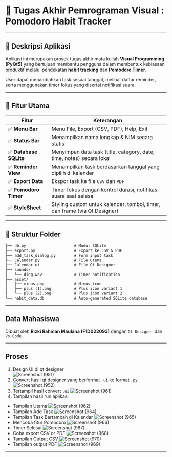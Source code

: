 # 📌 Tugas Akhir Pemrograman Visual : Pomodoro Habit Tracker

---

## 🧠 Deskripsi Aplikasi

Aplikasi ini merupakan proyek tugas akhir mata kuliah **Visual Programming (PyQt5)** yang bertujuan membantu pengguna dalam membentuk kebiasaan produktif melalui pendekatan **habit tracking** dan **Pomodoro Timer**.

User dapat menambahkan task sesuai tanggal, melihat daftar reminder, serta menggunakan timer fokus yang disertai notifikasi suara.

---

## 🎯 Fitur Utama

| Fitur                  | Keterangan                                                                 |
|------------------------|----------------------------------------------------------------------------|
| ✅ **Menu Bar**        | Menu File, Export (CSV, PDF), Help, Exit                                   |
| ✅ **Status Bar**      | Menampilkan nama lengkap & NIM secara statis                               |
| ✅ **Database SQLite** | Menyimpan data task (title, category, date, time, notes) secara lokal       |
| ✅ **Reminder View**   | Menampilkan task berdasarkan tanggal yang dipilih di kalender              |
| ✅ **Export Data**     | Ekspor task ke file `CSV` dan `PDF`                                        |
| ✅ **Pomodoro Timer**  | Timer fokus dengan kontrol durasi, notifikasi suara saat selesai           |
| ✅ **StyleSheet**      | Styling custom untuk kalender, tombol, timer, dan frame (via Qt Designer)  |

---

## 🧩 Struktur Folder

```markdown
├── db.py                     # Modul SQLite
├── export.py                 # Export ke CSV & PDF
├── add_task_dialog.py        # Form input task
├── Calendar.py               # File Utama
├── Calendar.ui               # File Qt Designer
├── sounds/
│   └── ding.wav              # Timer notification
├── asset/
│   ├── minus.png             # Minus icon
│   ├── plus (1).png          # Plus icon variant 1
│   └── plus (2).png          # Plus icon variant 2
└── habit_data.db             # Auto-generated SQLite database
```
---

## Data Mahasiswa

Dibuat oleh **Rizki Rahman Maulana (F1D022093)** dengan `Qt Designer` dan `Vs Code`

---

## Proses

1. Design UI di qt designer <br>
![Screenshot (951)](https://github.com/user-attachments/assets/894f66e6-d412-4da2-8d0d-e11d53d8758b)
2. Convert hasil qt designer yang berformat `.ui` ke format `.py` <br>
![Screenshot (952)](https://github.com/user-attachments/assets/92441bbc-700c-437a-b606-49fdb4d37e33)
3. Tertampil hasil convert `.ui`
![Screenshot (961)](https://github.com/user-attachments/assets/90e173e0-ff3d-46f6-bca6-aa2da3afc79b)
5. Tampilan hasil run aplikasi <br>
  - Tampilan Utama
    ![Screenshot (962)](https://github.com/user-attachments/assets/72eb56df-a527-4f3a-9c3d-5318a8fd2a78)
  -  Tampilan Add Task
    ![Screenshot (964)](https://github.com/user-attachments/assets/ce1be3f0-8bbe-406e-b703-8e20759a8126)
  -  Tampilan Task Bertambah di Kalendar
    ![Screenshot (965)](https://github.com/user-attachments/assets/dc6a7332-c11c-47c6-8e54-79440c2971af)
  -  Mencoba fitur Pomodoro
    ![Screenshot (966)](https://github.com/user-attachments/assets/e139de2f-6b86-4817-8e07-c76814b822e6)
  -  Timer Selesai
    ![Screenshot (967)](https://github.com/user-attachments/assets/2178d17d-e1fa-4264-b79b-81c11c0e15cc)
  -   Coba export CSV or PDF
    ![Screenshot (968)](https://github.com/user-attachments/assets/4ac9f9ca-7c23-46c3-810c-07b75b475f44)
  -  Tampilan Output CSV
    ![Screenshot (970)](https://github.com/user-attachments/assets/21fac3a6-19a3-4be1-868c-f98c8ffa4776)
  -  Tampilan output PDF
    ![Screenshot (969)](https://github.com/user-attachments/assets/4b4814fa-2c82-4e51-98fa-6375be60b591)

---
